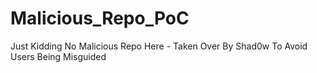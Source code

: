 # Malicious_Repo_PoC
Just Kidding No Malicious Repo Here - Taken Over By Shad0w To Avoid Users Being Misguided 
